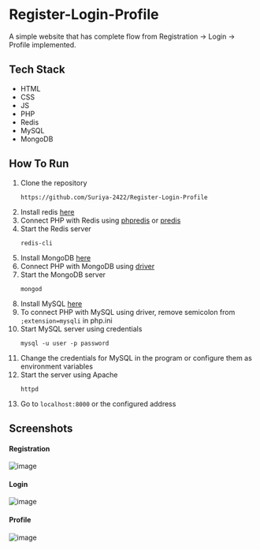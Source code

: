 # Register-Login-Profile
   A simple website that has complete flow from Registration -> Login -> Profile implemented.

## Tech Stack
  * HTML
  * CSS
  * JS
  * PHP
  * Redis
  * MySQL
  * MongoDB

## How To Run
  1. Clone the repository 
      ```
      https://github.com/Suriya-2422/Register-Login-Profile
      ```
  2. Install redis [here](https://redis.io/docs/getting-started/installation/)
  3. Connect PHP with Redis using [phpredis](https://github.com/phpredis/phpredis) or [predis](https://github.com/predis/predis)
  4. Start the Redis server
      ```
      redis-cli
      ```
  5. Install MongoDB [here](https://www.mongodb.com/docs/manual/administration/install-community/)
  6. Connect PHP with MongoDB using [driver](https://github.com/mongodb/mongo-php-driver)
  7. Start the MongoDB server
      ```
      mongod
      ```
  8. Install MySQL [here](https://dev.mysql.com/downloads/mysql/)
  9. To connect PHP with MySQL using driver, remove semicolon from `;extension=mysqli` in php.ini
  10. Start MySQL server using credentials
      ```
      mysql -u user -p password
      ```
  11. Change the credentials for MySQL in the program or configure them as environment variables
  12. Start the server using Apache
      ~~~~
      httpd
      ~~~~
  13. Go to `localhost:8000` or the configured address

## Screenshots

#### Registration
![image](https://user-images.githubusercontent.com/128062071/230780019-a043dd46-2dc3-4893-9583-e0a31fbce246.png)

#### Login
![image](https://user-images.githubusercontent.com/128062071/230780272-cb83558f-bcb2-4ce7-8ba9-3290292a4985.png)


#### Profile
![image](https://user-images.githubusercontent.com/128062071/230780072-2a03b246-6b6b-410d-804a-6dee33a87590.png)



